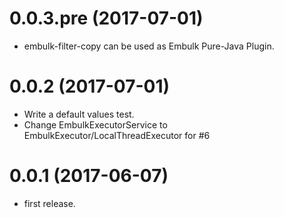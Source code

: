 0.0.3.pre (2017-07-01)
======================
* embulk-filter-copy can be used as Embulk Pure-Java Plugin.

0.0.2 (2017-07-01)
==================
* Write a default values test.
* Change EmbulkExecutorService to EmbulkExecutor/LocalThreadExecutor for #6

0.0.1 (2017-06-07)
==================
* first release.